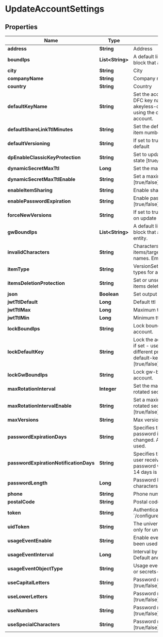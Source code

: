 

# UpdateAccountSettings


## Properties

| Name | Type | Description | Notes |
|------------ | ------------- | ------------- | -------------|
|**address** | **String** | Address |  [optional] |
|**boundIps** | **List&lt;String&gt;** | A default list of comma-separated CIDR block that are allowed to authenticate. |  [optional] |
|**city** | **String** | City |  [optional] |
|**companyName** | **String** | Company name |  [optional] |
|**country** | **String** | Country |  [optional] |
|**defaultKeyName** | **String** | Set the account default key based on the DFC key name. Use \&quot;set-original-akeyless-default-key\&quot; to revert to using the original default key of the account. |  [optional] |
|**defaultShareLinkTtlMinutes** | **String** | Set the default ttl in minutes for sharing item number between 60 and 43200 |  [optional] |
|**defaultVersioning** | **String** | If set to true, new versions is enabled by default |  [optional] |
|**dpEnableClassicKeyProtection** | **String** | Set to update protection with classic keys state [true/false] |  [optional] |
|**dynamicSecretMaxTtl** | **Long** | Set the maximum ttl for dynamic secrets |  [optional] |
|**dynamicSecretMaxTtlEnable** | **String** | Set a maximum ttl for dynamic secrets [true/false] |  [optional] |
|**enableItemSharing** | **String** | Enable sharing items [true/false] |  [optional] |
|**enablePasswordExpiration** | **String** | Enable password expiration policy [true/false] |  [optional] |
|**forceNewVersions** | **String** | If set to true, new version will be created on update |  [optional] |
|**gwBoundIps** | **List&lt;String&gt;** | A default list of comma-separated CIDR block that acts as a trusted Gateway entity. |  [optional] |
|**invalidCharacters** | **String** | Characters that cannot be used for items/targets/roles/auths/event_forwarder names. Empty string will enforce nothing. |  [optional] |
|**itemType** | **String** | VersionSettingsObjectType defines object types for account version settings |  [optional] |
|**itemsDeletionProtection** | **String** | Set or unset the default behaviour of items deletion protection [true/false] |  [optional] |
|**json** | **Boolean** | Set output format to JSON |  [optional] |
|**jwtTtlDefault** | **Long** | Default ttl |  [optional] |
|**jwtTtlMax** | **Long** | Maximum ttl |  [optional] |
|**jwtTtlMin** | **Long** | Minimum ttl |  [optional] |
|**lockBoundIps** | **String** | Lock bound-ips setting globally in the account. |  [optional] |
|**lockDefaultKey** | **String** | Lock the account&#39;s default protection key, if set - users will not be able to use a different protection key, relevant only if default-key-name is configured [true/false] |  [optional] |
|**lockGwBoundIps** | **String** | Lock gw-bound-ips setting in the account. |  [optional] |
|**maxRotationInterval** | **Integer** | Set the maximum rotation interval for rotated secrets auto rotation settings |  [optional] |
|**maxRotationIntervalEnable** | **String** | Set a maximum rotation interval for rotated secrets auto rotation settings [true/false] |  [optional] |
|**maxVersions** | **String** | Max versions |  [optional] |
|**passwordExpirationDays** | **String** | Specifies the number of days that a password is valid before it must be changed. A default value of 90 days is used. |  [optional] |
|**passwordExpirationNotificationDays** | **String** | Specifies the number of days before a user receives notification that their password will expire. A default value of 14 days is used. |  [optional] |
|**passwordLength** | **Long** | Password length between 5 - to 50 characters |  [optional] |
|**phone** | **String** | Phone number |  [optional] |
|**postalCode** | **String** | Postal code |  [optional] |
|**token** | **String** | Authentication token (see &#x60;/auth&#x60; and &#x60;/configure&#x60;) |  [optional] |
|**uidToken** | **String** | The universal identity token, Required only for universal_identity authentication |  [optional] |
|**usageEventEnable** | **String** | Enable event for objects that have not been used or changed [true/false] |  [optional] |
|**usageEventInterval** | **Long** | Interval by days for unused objects. Default and minimum interval is 90 days |  [optional] |
|**usageEventObjectType** | **String** | Usage event is supported for auth method or secrets-and-keys [auth/item] |  [optional] |
|**useCapitalLetters** | **String** | Password must contain capital letters [true/false] |  [optional] |
|**useLowerLetters** | **String** | Password must contain lower case letters [true/false] |  [optional] |
|**useNumbers** | **String** | Password must contain numbers [true/false] |  [optional] |
|**useSpecialCharacters** | **String** | Password must contain special characters [true/false] |  [optional] |



